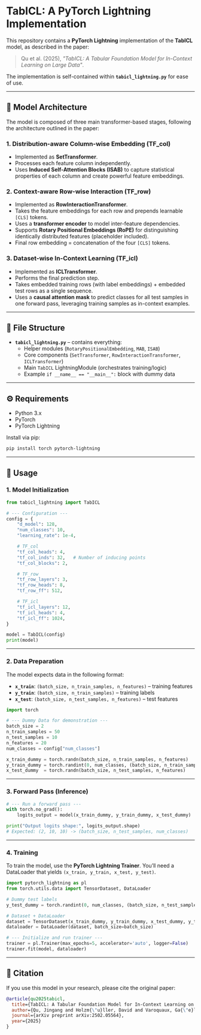 # TabICL: A PyTorch Lightning Implementation

This repository contains a **PyTorch Lightning** implementation of the **TabICL** model, as described in the paper:

> Qu et al. (2025), *"TabICL: A Tabular Foundation Model for In-Context Learning on Large Data"*.

The implementation is self-contained within **`tabicl_lightning.py`** for ease of use.

---

## 📐 Model Architecture

The model is composed of three main transformer-based stages, following the architecture outlined in the paper:

### 1. Distribution-aware Column-wise Embedding (**TF_col**)
- Implemented as **SetTransformer**.
- Processes each feature column independently.
- Uses **Induced Self-Attention Blocks (ISAB)** to capture statistical properties of each column and create powerful feature embeddings.

### 2. Context-aware Row-wise Interaction (**TF_row**)
- Implemented as **RowInteractionTransformer**.
- Takes the feature embeddings for each row and prepends learnable `[CLS]` tokens.
- Uses a **transformer encoder** to model inter-feature dependencies.
- Supports **Rotary Positional Embeddings (RoPE)** for distinguishing identically distributed features (placeholder included).
- Final row embedding = concatenation of the four `[CLS]` tokens.

### 3. Dataset-wise In-Context Learning (**TF_icl**)
- Implemented as **ICLTransformer**.
- Performs the final prediction step.
- Takes embedded training rows (with label embeddings) + embedded test rows as a single sequence.
- Uses a **causal attention mask** to predict classes for all test samples in one forward pass, leveraging training samples as in-context examples.

---

## 📂 File Structure

- **`tabicl_lightning.py`** – contains everything:
  - Helper modules (`RotaryPositionalEmbedding`, `MAB`, `ISAB`)
  - Core components (`SetTransformer`, `RowInteractionTransformer`, `ICLTransformer`)
  - Main `TabICL` LightningModule (orchestrates training/logic)
  - Example `if __name__ == "__main__":` block with dummy data

---

## ⚙️ Requirements

- Python 3.x  
- PyTorch  
- PyTorch Lightning  

Install via pip:

```bash
pip install torch pytorch-lightning
````

---

## 🚀 Usage

### 1. Model Initialization

```python
from tabicl_lightning import TabICL

# --- Configuration ---
config = {
    "d_model": 128,
    "num_classes": 10,
    "learning_rate": 1e-4,

    # TF_col
    "tf_col_heads": 4,
    "tf_col_inds": 32,   # Number of inducing points
    "tf_col_blocks": 2,

    # TF_row
    "tf_row_layers": 3,
    "tf_row_heads": 8,
    "tf_row_ff": 512,

    # TF_icl
    "tf_icl_layers": 12,
    "tf_icl_heads": 4,
    "tf_icl_ff": 1024,
}

model = TabICL(config)
print(model)
```

---

### 2. Data Preparation

The model expects data in the following format:

* **`x_train`**: `(batch_size, n_train_samples, n_features)` – training features
* **`y_train`**: `(batch_size, n_train_samples)` – training labels
* **`x_test`**: `(batch_size, n_test_samples, n_features)` – test features

```python
import torch

# --- Dummy Data for demonstration ---
batch_size = 2
n_train_samples = 50
n_test_samples = 10
n_features = 20
num_classes = config["num_classes"]

x_train_dummy = torch.randn(batch_size, n_train_samples, n_features)
y_train_dummy = torch.randint(0, num_classes, (batch_size, n_train_samples))
x_test_dummy  = torch.randn(batch_size, n_test_samples, n_features)
```

---

### 3. Forward Pass (Inference)

```python
# --- Run a forward pass ---
with torch.no_grad():
    logits_output = model(x_train_dummy, y_train_dummy, x_test_dummy)

print("Output logits shape:", logits_output.shape)
# Expected: (2, 10, 10) -> (batch_size, n_test_samples, num_classes)
```

---

### 4. Training

To train the model, use the **PyTorch Lightning Trainer**.
You’ll need a DataLoader that yields `(x_train, y_train, x_test, y_test)`.

```python
import pytorch_lightning as pl
from torch.utils.data import TensorDataset, DataLoader

# Dummy test labels
y_test_dummy = torch.randint(0, num_classes, (batch_size, n_test_samples))

# Dataset + DataLoader
dataset = TensorDataset(x_train_dummy, y_train_dummy, x_test_dummy, y_test_dummy)
dataloader = DataLoader(dataset, batch_size=batch_size)

# --- Initialize and run trainer ---
trainer = pl.Trainer(max_epochs=5, accelerator='auto', logger=False)
trainer.fit(model, dataloader)
```

---

## 📖 Citation

If you use this model in your research, please cite the original paper:

```bibtex
@article{qu2025tabicl,
  title={TabICL: A Tabular Foundation Model for In-Context Learning on Large Data},
  author={Qu, Jingang and Holzm{\"u}ller, David and Varoquaux, Ga{\"e}l and Le Morvan, Marine},
  journal={arXiv preprint arXiv:2502.05564},
  year={2025}
}
```
